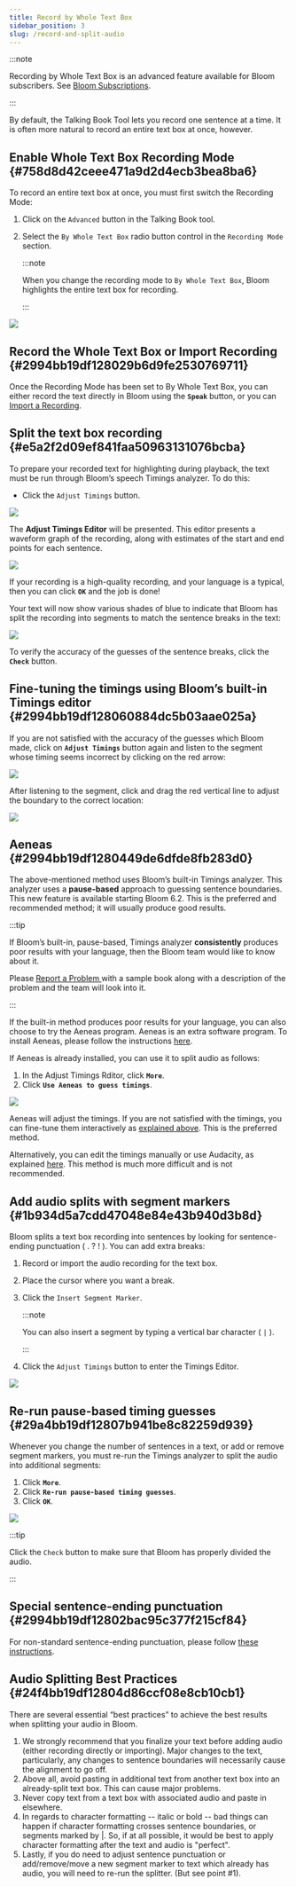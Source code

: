 ```yaml
---
title: Record by Whole Text Box
sidebar_position: 3
slug: /record-and-split-audio
---
```




:::note

Recording by Whole Text Box is an advanced feature available for Bloom subscribers. 
See [Bloom Subscriptions](/about-bloom-subscriptions).

:::




By default, the Talking Book Tool lets you record one sentence at a time. It is often more natural to record an entire text box at once, however. 


## Enable Whole Text Box Recording Mode {#758d8d42ceee471a9d2d4ecb3bea8ba6}


To record an entire text box at once, you must first switch the Recording Mode: 

1. Click on the `Advanced` button in the Talking Book tool.
2. Select the `By Whole Text Box` radio button control in the `Recording Mode` section.

	:::note
	
	When you change the recording mode to `By Whole Text Box`, Bloom highlights the entire text box for recording. 
	
	:::
	
	


![](./record-and-split-audio.2994bb19-df12-80b0-a654-cc1373cad817.png)


## Record the Whole Text Box or Import Recording {#2994bb19df128029b6d9fe2530769711}


Once the Recording Mode has been set to By Whole Text Box, you can either record the text directly in Bloom using the **`Speak`** button, or you can [Import a Recording](/import-audio).


## Split the text box recording {#e5a2f2d09ef841faa50963131076bcba}


To prepare your recorded text for highlighting during playback, the text must be run through Bloom’s speech Timings analyzer. To do this:  

- Click the `Adjust Timings` button.

![](./record-and-split-audio.2994bb19-df12-80e0-a837-ed28ae0198bf.png)


The **Adjust Timings Editor** will be presented. This editor presents a waveform graph of the recording, along with estimates of the start and end points for each sentence.


![](./record-and-split-audio.2994bb19-df12-8059-948a-fb1d5acc73ad.png)


If your recording is a high-quality recording, and your language is a typical, then you can click **`OK`** and the job is done! 


Your text will now show various shades of blue to indicate that Bloom has split the recording into segments to match the sentence breaks in the text:


![](./record-and-split-audio.2994bb19-df12-8041-93b6-dbd29bee1cb1.png)


 To verify the accuracy of the guesses of the sentence breaks, click the **`Check`** button.


## Fine-tuning the timings using Bloom’s built-in Timings editor {#2994bb19df128060884dc5b03aae025a}


If you are not satisfied with the accuracy of the guesses which Bloom made, click on **`Adjust Timings`** button again and listen to the segment whose timing seems incorrect by clicking on the red arrow:


![](./record-and-split-audio.2994bb19-df12-8087-bea5-f0bedd64849d.png)


After listening to the segment, click and drag the red vertical line to adjust the boundary to the correct location:


![](./record-and-split-audio.2994bb19-df12-80c3-923a-fe4cc5a665ee.png)


## Aeneas {#2994bb19df1280449de6dfde8fb283d0}


The above-mentioned method uses Bloom’s built-in Timings analyzer. This analyzer uses a **pause-based** approach to guessing sentence boundaries. This new feature is available starting Bloom 6.2. This is the preferred and recommended method; it will usually produce good results.


:::tip

If Bloom’s built-in, pause-based, Timings analyzer **consistently** produces poor results with your language, then the Bloom team would like to know about it. 

Please [Report a Problem ](/report-problem) with a sample book along with a description of the problem and the team will look into it.

:::




If the built-in method produces poor results for your language, you can also choose to try the Aeneas program. Aeneas is an extra software program. To install Aeneas, please follow the instructions [here](/installing-aeneas).


If Aeneas is already installed, you can use it to split audio as follows:

1. In the Adjust Timings Rditor, click **`More`**.
2. Click **`Use Aeneas to guess timings`**.

![](./record-and-split-audio.2994bb19-df12-801a-95dc-d723e2c9866e.png)


Aeneas will adjust the timings. If you are not satisfied with the timings, you can fine-tune them interactively as [explained above](/record-and-split-audio#2994bb19df128060884dc5b03aae025a). This is the preferred method.


Alternatively, you can edit the timings manually or use Audacity, as explained [here](/edit-timings). This method is much more difficult and is not recommended.


## Add audio splits with segment markers {#1b934d5a7cdd47048e84e43b940d3b8d}


Bloom splits a text box recording into sentences by looking for sentence-ending punctuation ( . ? ! ). You can add extra breaks: 

1. Record or import the audio recording for the text box.
2. Place the cursor where you want a break.
3. Click the `Insert Segment Marker`.

	:::note
	
	You can also insert a segment by typing a vertical bar character ( `|` ). 
	
	:::
	
	

4. Click the `Adjust Timings` button to enter the Timings Editor.

![](./record-and-split-audio.2994bb19-df12-80ee-9127-cdbaff94a542.png)


## Re-run pause-based timing guesses {#29a4bb19df12807b941be8c82259d939}


Whenever you change the number of sentences in a text, or add or remove segment markers, you must re-run the Timings analyzer to split the audio into additional segments:

1. Click **`More`**.
2. Click **`Re-run pause-based timing guesses`**.
3. Click **`OK`**.

![](./record-and-split-audio.29a4bb19-df12-80ea-a844-c9a3b465a644.png)


:::tip

Click the `Check` button to make sure that Bloom has properly divided the audio. 

:::




## Special sentence-ending punctuation {#2994bb19df12802bac95c377f215cf84}


For non-standard sentence-ending punctuation, please follow [these instructions](/sentence-ending-punctuation).


## Audio Splitting Best Practices {#24f4bb19df12804d86ccf08e8cb10cb1}


There are several essential “best practices” to achieve the best results when splitting your audio in Bloom. 

1. We strongly recommend that you finalize your text before adding audio (either recording directly or importing). Major changes to the text, particularly, any changes to sentence boundaries will necessarily cause the alignment to go off.
2. Above all, avoid pasting in additional text from another text box into an already-split text box. This can cause major problems.
3. Never copy text from a text box with associated audio and paste in elsewhere.
4. In regards to character formatting -- italic or bold -- bad things can happen if character formatting crosses sentence boundaries, or segments marked by |. So, if at all possible, it would be best to apply character formatting after the text and audio is "perfect".
5. Lastly, if you do need to adjust sentence punctuation or add/remove/move a new segment marker to text which already has audio, you will need to re-run the splitter. (But see point #1).
